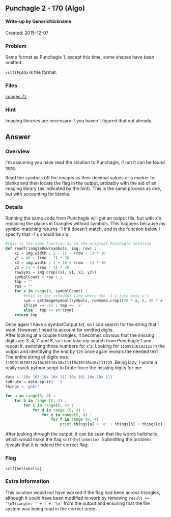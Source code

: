## Punchagle 2 - 170 (Algo) ##

#### Write-up by GenericNickname

Created: 2015-12-07

### Problem ###

Same format as Punchagle 1, except this time, some shapes have been omitted.

```sctf{FLAG}``` is the format.

### Files ###
[images.7z](http://compete.sctf.io/2015q2/problemfiles/57/images.7z)

### Hint ###

Imaging libraries are necessary if you haven't figured that out already.

## Answer ##

### Overview ###

I'm assuming you have read the solution to Punchagle, if not it can be found [here](/algo/punchagle.md).

Read the symbols off the images as their decimal values or a marker for blanks and then locate the flag in the output, probably with the aid of an imaging library (as indicated by the hint). This is the same process as one, but with accounting for blanks.

### Details ###
Running the same code from Punchagle will get an output file, but with x's replacing the places in triangles without symbols. This happens because my symbol matching returns -1 if it doesn't match, and in the function below I specify that -1's should be x's.
```python
#this is the same function as in the original Punchagle solution
def readTriangleRow(symbols, img, row) :
    x1 = img.width / 2 - 15 - (row - 1) * 10
    y1 = 40 + (row - 1) * 20
    x2 = img.width / 2 + 16 + (row - 1) * 10
    y2 = 51 + (row - 1) * 20
    rowSyms = img.crop((x1, y1, x2, y2))
    symbolCount = row + 1
    tmp = ""
    res = ""
    for x in range(0, symbolCount) :
    	#this is the relevant line where the -1's turn into x's
        sym = getImageSymbol(symbols, rowSyms.crop((20 * x, 0, 20 * x + 11, 11)))
        if(sym == -1) : tmp += 'x'
        else : tmp += str(sym)
    return tmp
```

Once again I have a symbolOutput.txt, so I can search for the string that I want. However, I need to account for omitted digits.
<br/>
After looking at a couple triangles, it becomes obvious that the missing digits are 3, 4, 7, and 8, so i can take my search from Punchagle 1 and repeat it, switching those numbers for x's. Looking for ```1159911610212x``` in the output and identifying the end by ```125``` once again reveals the needed text . The entire string of digits was ```1159911610212x10x10110x10x11110x10110x10x111125```. Being lazy, I wrote a really quick python script to brute force the missing digits for me:
```python
data = '10x 101 10x 10x 111 10x 101 10x 10x 111'
toBrute = data.split(' ')
things = 'ghkl'

for a in range(0, 4) :
    for b in range (0, 4) :
        for c in range(0, 4) :
            for d in range (0, 4) :
                for e in range(0, 4) :
                    for f in range (0, 4) :
                        print things[a] + 'e' + things[b] + things[c] + 'o' + things[d] + 'e' + things[e] + things[f] + 'o'

```

After looking through the output, it can be seen that the words hellohello, which would make the flag ```sctf{hellohello}```. Submitting the problem reveals that it is indeed the correct flag.

### Flag ###

    sctf{hellohello}

### Extra Information ###
This solution would not have worked if the flag had been across triangles, although it could have been modified to work by removing ```result += '\nTriangle: ' + f + '\n'``` from the output and ensuring that the file system was being read in the correct order.
